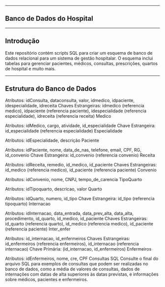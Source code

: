 ----------------------
Banco de Dados do Hospital
----------------------

----------------------
Introdução
----------------------
Este repositório contém scripts SQL para criar um esquema de banco de dados relacional para um sistema de gestão hospitalar. O esquema inclui tabelas para gerenciar pacientes, médicos, consultas, prescrições, quartos de hospital e muito mais.

----------------------
Estrutura do Banco de Dados
----------------------

Atributos: idConsulta, dataconsulta, valor, idmedico, idpaciente, idespecialidade, idreceita
Chaves Estrangeiras: idmedico (referencia medico), idpaciente (referencia paciente), idespecialidade (referencia especialidade), idreceita (referencia receita)
Medico

Atributos: idMedico, cargo, atividade, id_especialidade
Chave Estrangeira: id_especialidade (referencia especialidade)
Especialidade

Atributos: idEspecialidade, descrição
Paciente

Atributos: idPaciente, nome, data_de_nas, telefone, email, CPF, RG, id_convenio
Chave Estrangeira: id_convenio (referencia convenio)
Receita

Atributos: idReceita, remedio, id_medico, id_paciente
Chaves Estrangeiras: id_medico (referencia medico), id_paciente (referencia paciente)
Convenio

Atributos: idConvenio, nome, CNPJ, tempo_de_carencia
TipoQuarto

Atributos: idTipoquarto, descricao, valor
Quarto

Atributos: idQuarto, numero, id_tipo
Chave Estrangeira: id_tipo (referencia tipoquarto)
Internacao

Atributos: idInternacao, data_entrada, data_prev_alta, data_alta, procedimento, id_quarto, id_medico, id_paciente
Chaves Estrangeiras: id_quarto (referencia quarto), id_medico (referencia medico), id_paciente (referencia paciente)
Inter_enfer

Atributos: id_internacao, id_enfermeiros
Chaves Estrangeiras: id_enfermeiros (referencia enfermeiros), id_internacao (referencia internacao)
Chave Primária: (id_internacao, id_enfermeiros)
Enfermeiros

Atributos: idEnfermeiros, nome, cre, CPF
Consultas SQL
Consulte o final do arquivo SQL para exemplos de consultas que podem ser realizadas no banco de dados, como a média de valores de consultas, dados de internações com datas de alta superiores às datas previstas, e informações sobre médicos, pacientes e enfermeiros.
